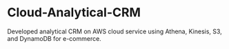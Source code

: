 # Cloud-Analytical-CRM
Developed analytical CRM on AWS cloud service using Athena, Kinesis, S3, and DynamoDB for e-commerce. 
